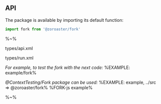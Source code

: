 ## API

The package is available by importing its default function:

```js
import fork from '@zoroaster/fork'
```

%~%

<typedef noArgTypesInToc name="fork">types/api.xml</typedef>

<typedef>types/run.xml</typedef>

_For example, to test the fork with the next code:_
%EXAMPLE: example/fork%

_@ContextTesting/Fork package can be used:_
%EXAMPLE: example, ../src => @zoroaster/fork%
%FORK-js example%

%~%